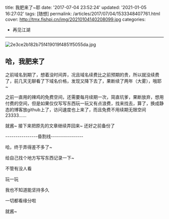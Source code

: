 title: 我肥来了~耶
date: '2017-07-04 23:52:24'
updated: '2021-01-05 16:27:02'
tags: [随想]
permalink: /articles/2017/07/04/1533348407761.html
cover: http://tmx.fishpi.cn/img/20210104140208099.jpg
categories: 
- 再见江湖
---
![2e3ce2b182b75f419019f4851f5055da.jpg](http://tmx.fishpi.cn/img/20210104140208099.jpg)

## 哈，我肥来了

之前域名到期了，想着没时间弄，况且域名续费比之前预期的贵，所以就没续费了，前几天无聊看了下域名价格，发现又降下去了，果断续了两年（大雾），哦耶~

之前一直用的辣鸡的免费空间，还需要每月续期一次，简直坑爹，果断放弃，想用付费的空间，但是如果仅仅写写东西玩一玩又有点浪费，找来找去，算了，换成静态的博客放github上了，访问速度也上来了，而且免费不用续期无限空间23333……

就酱~ 接下来把原先的文章继续弄回来~ 还好之前备份了

----------------昏割线----------------

哈，终于弄得差不多了~

给自己找个地方写写东西记录一下~

不管有没人看

玩一玩

我也不知道能坚持多久

一切都看缘分啦

就酱~

